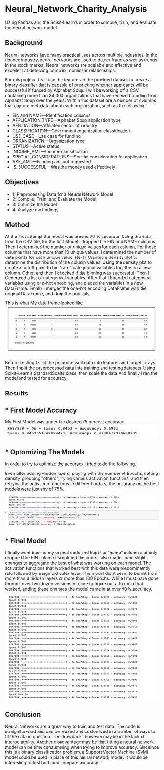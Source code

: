 # Neural_Network_Charity_Analysis
Using Pandas and the Scikit-Learn’s in order to compile, train, and evaluate the neural network model

## Background
Neural networks have many practical uses across multiple industries. In the finance industry, neural networks are used to detect fraud as well as trends in the stock market. Neural networks are scalable and effective and excellent at detecting complex, nonlinear relationships.

For this project, I will use the features in the provided dataset to create a binary classifier that is capable of predicting whether applicants will be successful if funded by Alphabet Soup.
I will be working off  a CSV containing more than 34,000 organizations that have received funding from Alphabet Soup over the years. Within this dataset are a number of columns that capture metadata about each organization, such as the following:

* EIN and NAME—Identification columns
* APPLICATION_TYPE—Alphabet Soup application type
* AFFILIATION—Affiliated sector of industry
* CLASSIFICATION—Government organization classification
* USE_CASE—Use case for funding
* ORGANIZATION—Organization type
* STATUS—Active status
* INCOME_AMT—Income classification
* SPECIAL_CONSIDERATIONS—Special consideration for application
* ASK_AMT—Funding amount requested
* IS_SUCCESSFUL—Was the money used effectively

## Objectives

* 1: Preprocessing Data for a Neural Network Model
* 2: Compile, Train, and Evaluate the Model
* 3: Optimize the Model
* 4: Analyze my findings

## Method 

At the first attempt the model was around 70 % accurate. 
Using the data from the CSV file, for the first Model I dropped the EIN and NAME columns.
Then I determined the number of unique values for each column.
For those columns that have more than 10 unique values, I determined the number of data points for each unique value.
Next I Created a density plot to determine the distribution of the column values.
Using the density plot to create a cutoff point to bin "rare" categorical variables together in a new column, Other, and then I checked if the binning was successful.
Then I Generated a list of categorical variables.
After that I Encoded categorical variables using one-hot encoding, and placed the variables in a new DataFrame.
Finally I merged the one-hot encoding DataFrame with the original DataFrame, and drop the originals.

This is what My data frame looked like:
![dataf](https://github.com/Solrys/Neural_Network_Charity_Analysis/blob/main/visuals/Screen%20Shot%202021-03-30%20at%206.52.08%20PM.png)

Before Testing I split the preprocessed data into features and target arrays.
Then I split the preprocessed data into training and testing datasets. Using Scikit-Learn’s StandardScaler class, then scale the data.And finally I ran the model and tested for accuracy.

## Results

## * First Model Accuracy 
My First Model was under the desired 75 percent accuracy. 
![first](https://github.com/Solrys/Neural_Network_Charity_Analysis/blob/main/visuals/Screen%20Shot%202021-03-30%20at%206.53.33%20PM.png)

## * Optomizing The Models
In order to try to optimize the accuracy I tried to do the following. 

Even after adding Hidden layers, playing with the number of Epochs, setting density, grouping "others", trying various activation functions, and then retrying the activation functions in different orders, the accuracy on the best models were just shy of 75%. 

![opt](https://github.com/Solrys/Neural_Network_Charity_Analysis/blob/main/visuals/Screen%20Shot%202021-03-30%20at%207.21.55%20PM.png)


## * Final Model 
I finally went back to my orginal code and kept the "name" column and only dropped the EIN column.I simplified the code.  I also made some slight changes to aggregate the best of what was working on each model. The activation functions that worked best with this data were predominatntly relu followed by a sigmoid outer layer. 
The model didnt seem to benifit from more than 3 hidden layers or more than 100 Epochs. While I must have gone through over two dozen versions of code to figure out a formula that worked, adding these changes the model came in at over 90% accuracy.

![finalmod](https://github.com/Solrys/Neural_Network_Charity_Analysis/blob/main/visuals/Screen%20Shot%202021-03-30%20at%207.21.06%20PM.png)

## Conclusion

Neural Networks are a great way to train and test data. The code is straightforward and can be reused and customized in a number of ways to fit the data in question. The drawbacks however may lie in the lack of interperatbility. Another disadvantage may be that 
fitting a neural network model can be time consumming when trying to improve accuracy. Sinceince this is a binary classification problem, a Support Vector Machine (SVM) model could be used in place of this neural network model. It would be interesting to test both and compare accuracy. 



